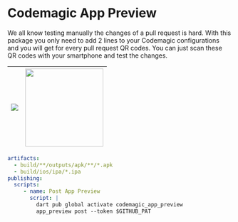 # Codemagic App Preview
We all know testing manually the changes of a pull request is hard. With this package you only need to add 2 lines to your Codemagic configurations and you will get for every pull request QR codes. You can just scan these QR codes with your smartphone and test the changes.

| <img src="https://user-images.githubusercontent.com/24459435/172502560-4948c727-af65-4e46-bb8f-9c8857f7a646.png" /> | <img src="https://user-images.githubusercontent.com/24459435/172503726-38b1ed63-0c93-4edc-8e5f-19a299cd93ad.gif" width=175 /> |
| - | - |

```yaml
artifacts:
  - build/**/outputs/apk/**/*.apk
  - build/ios/ipa/*.ipa
publishing:
  scripts:
     - name: Post App Preview
       script: |
         dart pub global activate codemagic_app_preview
         app_preview post --token $GITHUB_PAT
```